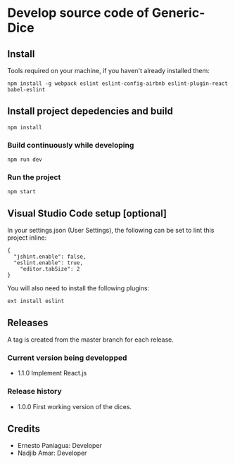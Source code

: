 # Develop source code of Generic-Dice

## Install

Tools required on your machine, if you haven't already installed them:

```
npm install -g webpack eslint eslint-config-airbnb eslint-plugin-react babel-eslint
```

## Install project depedencies and build

```
npm install
```

### Build continuously while developing

```
npm run dev
```

### Run the project

```
npm start
```

## Visual Studio Code setup [optional]

In your settings.json (User Settings), the following can be set to lint this project inline:

```
{
  "jshint.enable": false,
  "eslint.enable": true,
	"editor.tabSize": 2
}
```

You will also need to install the following plugins:

```
ext install eslint
```

## Releases
A tag is created from the master branch for each release.

### Current version being developped

- 1.1.0 Implement React.js

### Release history

- 1.0.0 First working version of the dices.

## Credits

- Ernesto Paniagua: Developer
- Nadjib Amar: Developer
